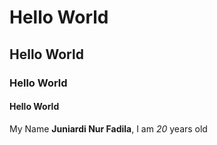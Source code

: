 
# Hello World
## Hello World
### Hello World
#### Hello World

My Name **Juniardi Nur Fadila**, I am *20* years old
